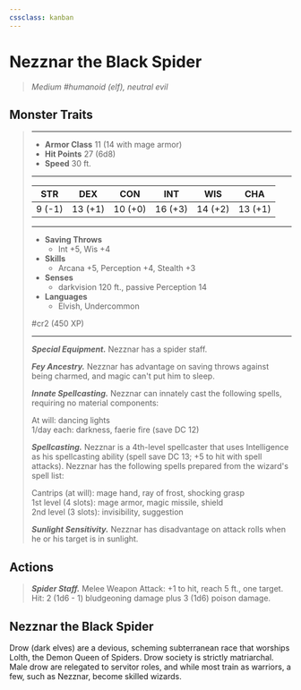 ```yaml
---
cssclass: kanban
---
```


# Nezznar the Black Spider
>*Medium #humanoid (elf), neutral evil*
## Monster Traits
>___
>- **Armor Class** 11 (14 with mage armor)
>- **Hit Points** 27 (6d8)
>- **Speed** 30 ft.
>___
>|STR|DEX|CON|INT|WIS|CHA|
>|:---:|:---:|:---:|:---:|:---:|:---:|
>|9 (-1)|13 (+1)|10 (+0)|16 (+3)|14 (+2)|13 (+1)|
>___
>- **Saving Throws**
>	 - Int +5, Wis +4
>- **Skills**
>	 - Arcana +5, Perception +4, Stealth +3
>- **Senses**
>	 - darkvision 120 ft., passive Perception 14
>- **Languages**
>	 - Elvish, Undercommon
>
> #cr2 (450 XP)
>___
>***Special Equipment.*** Nezznar has a spider staff.  
>
>***Fey Ancestry.*** Nezznar has advantage on saving throws against being charmed, and magic can't put him to sleep.  
>
>***Innate Spellcasting.*** Nezznar can innately cast the following spells, requiring no material components:  
>
>At will: dancing lights  
>1/day each: darkness, faerie fire (save DC 12)  
>
>
>***Spellcasting.*** Nezznar is a 4th-level spellcaster that uses Intelligence as his spellcasting ability (spell save DC 13; +5 to hit with spell attacks). Nezznar has the following spells prepared from the wizard's spell list:  
>
>Cantrips (at will): mage hand, ray of frost, shocking grasp  
>1st level (4 slots): mage armor, magic missile, shield  
>2nd level (3 slots): invisibility, suggestion  
>
>
>***Sunlight Sensitivity.*** Nezznar has disadvantage on attack rolls when he or his target is in sunlight.  
>
## Actions
>***Spider Staff.*** Melee Weapon Attack: +1 to hit, reach 5 ft., one target. Hit: 2 (1d6 - 1) bludgeoning damage plus 3 (1d6) poison damage.
## Nezznar the Black Spider
Drow (dark elves) are a devious, scheming subterranean race that worships Lolth, the Demon Queen of Spiders.
Drow society is strictly matriarchal. Male drow are relegated to servitor roles, and while most train as warriors, a few, such as Nezznar, become skilled wizards.